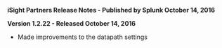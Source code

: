 **iSight Partners Release Notes - Published by Splunk October 14, 2016**


**Version 1.2.22 - Released October 14, 2016**

* Made improvements to the datapath settings
